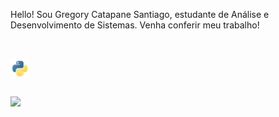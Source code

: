 Hello! Sou Gregory Catapane Santiago, estudante de Análise e Desenvolvimento de Sistemas. Venha conferir meu trabalho!
##

<div style="display: inline_block"><br>
  <img align="center" alt="Rafa-Python" height="30" width="30" src="https://raw.githubusercontent.com/devicons/devicon/master/icons/python/python-original.svg">
  
##
  <a href="https://www.linkedin.com/in/gregorycatapane/" target="_blank"><img src="https://img.shields.io/badge/-LinkedIn-%230077B5?style=for-the-badge&logo=linkedin&logoColor=white" target="_blank"></a> 

